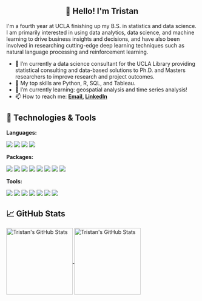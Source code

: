 <h2 align="center">👋 Hello! I'm Tristan</h2>

I'm a fourth year at UCLA finishing up my B.S. in statistics and data science. I am primarily interested in using data analytics, data science, and machine learning to drive business insights and decisions, and have also been involved in researching cutting-edge deep learning techniques such as natural language processing and reinforcement learning.

- 🔭 I’m currently a data science consultant for the UCLA Library providing statistical consulting and data-based solutions to Ph.D. and Masters researchers to improve research and project outcomes.
- 🔬 My top skills are Python, R, SQL, and Tableau.
- 🌱 I’m currently learning: geospatial analysis and time series analysis!
- 📫 How to reach me: **[Email](mailto:tristandewing@gmail.com), [LinkedIn](https://www.linkedin.com/in/tristan-dewing)**

## 🔧 Technologies & Tools

**Languages:**

![](https://img.shields.io/badge/git%20-%23F05033.svg?&style=for-the-badge&logo=git&logoColor=white)
![](https://img.shields.io/badge/LaTeX-47A141?style=for-the-badge&logo=LaTeX&logoColor=white)
![](https://img.shields.io/badge/Python-FFD43B?style=for-the-badge&logo=python&logoColor=blue)
![](https://img.shields.io/badge/R-276DC3?style=for-the-badge&logo=r&logoColor=white)

**Packages:**

![](https://img.shields.io/badge/Numpy-777BB4?style=for-the-badge&logo=numpy&logoColor=white)
![](https://img.shields.io/badge/OpenCV-27338e?style=for-the-badge&logo=OpenCV&logoColor=white)
![](https://img.shields.io/badge/Pandas-2C2D72?style=for-the-badge&logo=pandas&logoColor=white)
![](https://img.shields.io/badge/Plotly-239120?style=for-the-badge&logo=plotly&logoColor=white)
![](https://img.shields.io/badge/PyTorch%20-%23EE4C2C.svg?&style=for-the-badge&logo=PyTorch&logoColor=white)
![](https://img.shields.io/badge/scikit_learn-F7931E?style=for-the-badge&logo=scikit-learn&logoColor=white)
![](https://img.shields.io/badge/Selenium-43B02A?style=for-the-badge&logo=Selenium&logoColor=white)
![](https://img.shields.io/badge/Streamlit-FF4B4B?style=for-the-badge&logo=Streamlit&logoColor=white)

**Tools:**

![](https://img.shields.io/badge/Amazon_AWS-FF9900?style=for-the-badge&logo=amazonaws&logoColor=white)
![](https://img.shields.io/badge/Jupyter-F37626.svg?&style=for-the-badge&logo=Jupyter&logoColor=white)
![](https://img.shields.io/badge/Microsoft_Excel-217346?style=for-the-badge&logo=microsoft-excel&logoColor=white)
![](https://img.shields.io/badge/Microsoft_Office-D83B01?style=for-the-badge&logo=microsoft-office&logoColor=white)
![](https://img.shields.io/badge/MySQL-005C84?style=for-the-badge&logo=mysql&logoColor=white)
![](https://img.shields.io/badge/Oracle-F80000?style=for-the-badge&logo=Oracle&logoColor=white)
![](https://img.shields.io/badge/Tableau-E97627?style=for-the-badge&logo=Tableau&logoColor=white)


## &#x1f4c8; GitHub Stats

<a href="https://github.com/tdewing19">
  <img height=175 align="center" src="https://github-readme-stats.vercel.app/api?username=tdewing19&show_icons=true&line_height=27&count_private=true&title_color=6aa6f8&text_color=8a919a&icon_color=6aa6f8&bg_color=0e1116" alt="Tristan's GitHub Stats" />
</a>

<a href="https://github.com/tdewing19">
  <img height=175 align="center" src="https://github-readme-stats.vercel.app/api/top-langs/?username=tdewing19&hide=jupyter%20notebook&count_private=true&title_color=6aa6f8&text_color=8a919a&icon_color=6aa6f8&bg_color=0e1116&layout=compact" alt="Tristan's GitHub Stats" />
</a>

